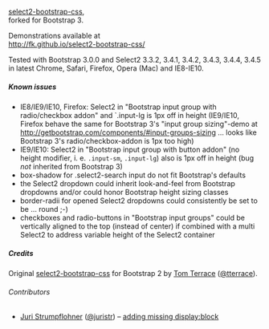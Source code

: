 [select2-bootstrap-css](https://github.com/t0m/select2-bootstrap-css),  
forked for Bootstrap 3.

Demonstrations available at  
http://fk.github.io/select2-bootstrap-css/

Tested with Bootstrap 3.0.0 and Select2 3.3.2, 3.4.1, 3.4.2, 3.4.3, 3.4.4, 3.4.5 in latest Chrome, Safari, Firefox, Opera (Mac) and IE8-IE10.

##### Known issues

 * IE8/IE9/IE10, Firefox: Select2 in "Bootstrap input group with radio/checkbox addon" and `.input-lg is 1px off in height (IE9/IE10, Firefox behave the same for Bootstrap 3's "input group sizing"-demo at http://getbootstrap.com/components/#input-groups-sizing … looks like Bootstrap 3's radio/checkbox-addon is 1px too high)
 * IE9/IE10: Select2 in "Bootstrap input group with button addon" (no height modifier, i. e. `.input-sm`, `.input-lg`) also is 1px off in height (bug _not_ inherited from Bootstrap 3)
 * box-shadow for .select2-search input do not fit Bootstrap's defaults
 * the Select2 dropdown could inherit look-and-feel from Bootstrap dropdowns and/or could honor Bootstrap height sizing classes
 * border-radii for opened Select2 dropdowns could consistently be set to be … round ;-)
 * checkboxes and radio-buttons in "Bootstrap input groups" could be vertically aligned to the top (instead of center) if combined with a multi Select2 to address variable height of the Select2 container

##### Credits

 Original [select2-bootstrap-css](https://github.com/t0m/select2-bootstrap-css) for Bootstrap 2 by [Tom Terrace](https://github.com/t0m) ([@tterrace](https://twitter.com/tterrace)).

###### Contributors

 * [Juri Strumpflohner](https://github.com/juristr) ([@juristr](https://twitter.com/juristr)) – [adding missing display:block](https://github.com/fk/select2-bootstrap-css/pull/1)
